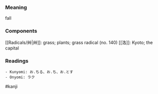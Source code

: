 ### Meaning

fall

### Components

[[Radicals/艸|艸]]: grass; plants; grass radical (no. 140) [[洛]]: Kyoto; the capital

### Readings

```
- Kunyomi: お.ちる、お.ち、お.とす
- Onyomi: ラク
```

#kanji